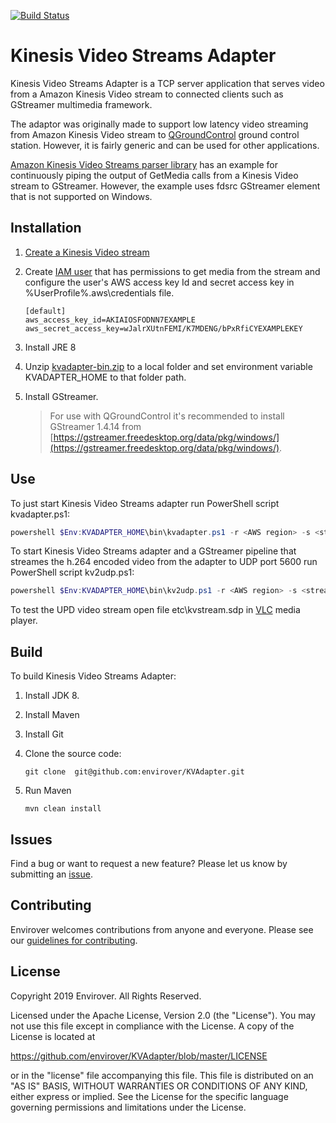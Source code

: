 [![Build Status](https://api.travis-ci.org/envirover/KVAdapter.svg?branch=master)](https://travis-ci.org/envirover/KVAdapter)

# Kinesis Video Streams Adapter

Kinesis Video Streams Adapter is a TCP server application that serves
video from a Amazon Kinesis Video stream to connected clients such as
GStreamer multimedia framework.

The adaptor was originally made to support low latency video streaming from
Amazon Kinesis Video stream to [QGroundControl](https://github.com/mavlink/qgroundcontrol/blob/master/src/VideoStreaming/README.md) ground control station. However, it
is fairly generic and can be used for other applications.

[Amazon Kinesis Video Streams parser library](https://github.com/aws/amazon-kinesis-video-streams-parser-library)
has an example for continuously piping the output of GetMedia calls from a
Kinesis Video stream to GStreamer. However, the example uses fdsrc GStreamer 
element that is not supported on Windows.

## Installation

1. [Create a Kinesis Video stream](https://docs.aws.amazon.com/kinesisvideostreams/latest/dg/getting-started.html)
2. Create [IAM user](https://docs.aws.amazon.com/kinesisvideostreams/latest/dg/how-iam.html) that has permissions to get media
from the stream and configure the user's AWS access key Id and secret access key in %UserProfile%\.aws\credentials file.

    ```text
    [default]
    aws_access_key_id=AKIAIOSFODNN7EXAMPLE
    aws_secret_access_key=wJalrXUtnFEMI/K7MDENG/bPxRfiCYEXAMPLEKEY
    ```

3. Install JRE 8
4. Unzip [kvadapter-bin.zip](https://github.com/envirover/KVAdapter/releases) to a local folder and set environment variable KVADAPTER_HOME to that folder path.
5. Install GStreamer.
   > For use with QGroundControl it's recommended to install GStreamer 1.4.14 from [https://gstreamer.freedesktop.org/data/pkg/windows/](https://gstreamer.freedesktop.org/data/pkg/windows/).

## Use

To just start Kinesis Video Streams adapter run PowerShell script kvadapter.ps1:

```PowerShell
powershell $Env:KVADAPTER_HOME\bin\kvadapter.ps1 -r <AWS region> -s <stream name>
```

To start Kinesis Video Streams adapter and a GStreamer pipeline that streames 
the h.264 encoded video from the adapter to UDP port 5600 run PowerShell script 
kv2udp.ps1:

```PowerShell
powershell $Env:KVADAPTER_HOME\bin\kv2udp.ps1 -r <AWS region> -s <stream name>
```

To test the UPD video stream open file etc\kvstream.sdp in [VLC](https://www.videolan.org/vlc/index.html) media player.

## Build

To build Kinesis Video Streams Adapter:

1. Install JDK 8.
2. Install Maven
3. Install Git
4. Clone the source code:

   ```shell
   git clone  git@github.com:envirover/KVAdapter.git
   ```
5. Run Maven

   ```shell
   mvn clean install
   ```

## Issues

Find a bug or want to request a new feature?  Please let us know by submitting an [issue](https://github.com/envirover/KVAdapter/issues).

## Contributing

Envirover welcomes contributions from anyone and everyone. Please see our [guidelines for contributing](https://github.com/envirover/KVAdapter/blob/master/CONTRIBUTING.md).

## License

Copyright 2019 Envirover. All Rights Reserved.

Licensed under the Apache License, Version 2.0 (the "License").
You may not use this file except in compliance with
the License. A copy of the License is located at

https://github.com/envirover/KVAdapter/blob/master/LICENSE

or in the "license" file accompanying this file. This file is distributed on
an "AS IS" BASIS, WITHOUT WARRANTIES OR CONDITIONS OF ANY KIND, either
express or implied. See the License for the specific language governing
permissions and limitations under the License.
